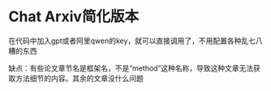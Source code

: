 # Chat Arxiv简化版本
在代码中加入gpt或者阿里qwen的key，就可以直接调用了，不用配置各种乱七八糟的东西

缺点：有些论文章节名是框架名，不是“method”这种名称，导致这种文章无法获取方法细节的内容。其余的文章没什么问题